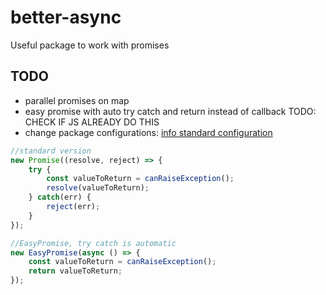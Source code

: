 # better-async

Useful package to work with promises

## TODO

- parallel promises on map
- easy promise with auto try catch and return instead of callback TODO: CHECK IF JS ALREADY DO THIS
- change package configurations: [info standard configuration](https://itnext.io/step-by-step-building-and-publishing-an-npm-typescript-package-44fe7164964c)

```typescript
//standard version
new Promise((resolve, reject) => {
    try {
        const valueToReturn = canRaiseException();
        resolve(valueToReturn);
    } catch(err) {
        reject(err);
    }
});

//EasyPromise, try catch is automatic
new EasyPromise(async () => {
    const valueToReturn = canRaiseException();
    return valueToReturn;
});
```
